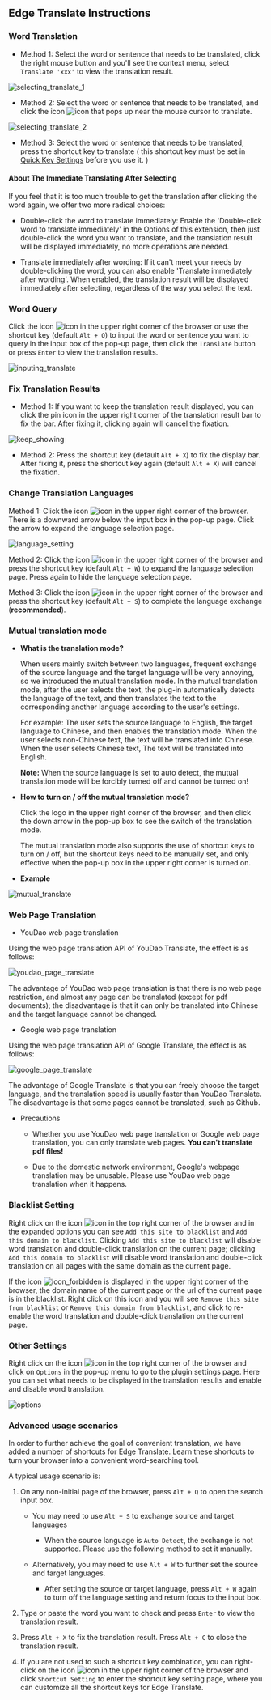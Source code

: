 ## Edge Translate Instructions

### Word Translation

* Method 1: Select the word or sentence that needs to be translated, click the right mouse button and you'll see the context menu, select `Translate 'xxx'` to view the translation result.

![selecting_translate_1](../../images/selecting_translate_1.gif)

* Method 2: Select the word or sentence that needs to be translated, and click the icon ![icon](../../images/icon.png) that pops up near the mouse cursor to translate.

![selecting_translate_2](../../images/selecting_translate_2.gif)

* Method 3: Select the word or sentence that needs to be translated, press the shortcut key to translate ( this shortcut key must be set in [Quick Key Settings](chrome://extensions/shortcuts) before you use it. )

#### About The Immediate Translating After Selecting

If you feel that it is too much trouble to get the translation after clicking the word again, we offer two more radical choices:

* Double-click the word to translate immediately: Enable the 'Double-click word to translate immediately' in the Options of this extension, then just double-click the word you want to translate, and the translation result will be displayed immediately, no more operations are needed.

* Translate immediately after wording: If it can't meet your needs by double-clicking the word, you can also enable 'Translate immediately after wording'. When enabled, the translation result will be displayed immediately after selecting, regardless of the way you select the text.

### Word Query

Click the icon ![icon](../../images/icon.png) in the upper right corner of the browser or use the shortcut key (default `Alt + Q`) to input the word or sentence you want to query in the input box of the pop-up page, then click the `Translate` button or press `Enter` to view the translation results.

![inputing_translate](../../images/inputing_translate.gif)

### Fix Translation Results

* Method 1: If you want to keep the translation result displayed, you can click the pin icon in the upper right corner of the translation result bar to fix the bar. After fixing it, clicking again will cancel the fixation.

![keep_showing](../../images/keep_showing.gif)

* Method 2: Press the shortcut key (default `Alt + X`) to fix the display bar. After fixing it, press the shortcut key again (default `Alt + X`) will cancel the fixation.

### Change Translation Languages

Method 1: Click the icon ![icon](../../images/icon.png) in the upper right corner of the browser. There is a downward arrow below the input box in the pop-up page. Click the arrow to expand the language selection page.

![language_setting](../../images/language_setting.gif)

Method 2: Click the icon ![icon](../../images/icon.png) in the upper right corner of the browser and press the shortcut key (default `Alt + W`) to expand the language selection page. Press again to hide the language selection page.

Method 3: Click the icon ![icon](../../images/icon.png) in the upper right corner of the browser and press the shortcut key (default `Alt + S`) to complete the language exchange (__recommended__).

### Mutual translation mode

* __What is the translation mode?__

  When users mainly switch between two languages, frequent exchange of the source language and the target language will be very annoying, so we introduced the mutual translation mode. In the mutual translation mode, after the user selects the text, the plug-in automatically detects the language of the text, and then translates the text to the corresponding another language according to the user's settings.

  For example: The user sets the source language to English, the target language to Chinese, and then enables the translation mode. When the user selects non-Chinese text, the text will be translated into Chinese. When the user selects Chinese text, The text will be translated into English.

  __Note:__ When the source language is set to auto detect, the mutual translation mode will be forcibly turned off and cannot be turned on!

* __How to turn on / off the mutual translation mode?__

  Click the logo in the upper right corner of the browser, and then click the down arrow in the pop-up box to see the switch of the translation mode.

  The mutual translation mode also supports the use of shortcut keys to turn on / off, but the shortcut keys need to be manually set, and only effective when the pop-up box in the upper right corner is turned on.

* __Example__

![mutual_translate](../../images/mutual_translate.gif)

### Web Page Translation

* YouDao web page translation

Using the web page translation API of YouDao Translate, the effect is as follows:

![youdao_page_translate](../../images/youdao_page_translate.gif)

The advantage of YouDao web page translation is that there is no web page restriction, and almost any page can be translated (except for pdf documents); the disadvantage is that it can only be translated into Chinese and the target language cannot be changed.

* Google web page translation

Using the web page translation API of Google Translate, the effect is as follows:

![google_page_translate](../../images/google_page_translate.gif)

The advantage of Google Translate is that you can freely choose the target language, and the translation speed is usually faster than YouDao Translate. The disadvantage is that some pages cannot be translated, such as Github.

* Precautions

    - Whether you use YouDao web page translation or Google web page translation, you can only translate web pages. __You can't translate pdf files!__

    - Due to the domestic network environment, Google's webpage translation may be unusable. Please use YouDao web page translation when it happens.

### Blacklist Setting

Right click on the icon ![icon](../../images/icon.png) in the top right corner of the browser and in the expanded options you can see `Add this site to blacklist` and `Add this domain to blacklist`. Clicking `Add this site to blacklist` will disable word translation and double-click translation on the current page; clicking `Add this domain to blacklist` will disable word translation and double-click translation on all pages with the same domain as the current page.

If the icon ![icon_forbidden](../../images/icon_forbidden.png) is displayed in the upper right corner of the browser, the domain name of the current page or the url of the current page is in the blacklist. Right click on this icon and you will see `Remove this site from blacklist` or `Remove this domain from blacklist`, and click to re-enable the word translation and double-click translation on the current page.

### Other Settings

Right click on the icon ![icon](../../images/icon.png) in the top right corner of the browser and click on `Options` in the pop-up menu to go to the plugin settings page. Here you can set what needs to be displayed in the translation results and enable and disable word translation.

![options](../../images/options.gif)

### Advanced usage scenarios

In order to further achieve the goal of convenient translation, we have added a number of shortcuts for Edge Translate. Learn these shortcuts to turn your browser into a convenient word-searching tool.

A typical usage scenario is:

1. On any non-initial page of the browser, press `Alt + Q` to open the search input box.

   * You may need to use `Alt + S` to exchange source and target languages

       + When the source language is `Auto Detect`, the exchange is not supported. Please use the following method to set it manually.

   * Alternatively, you may need to use `Alt + W` to further set the source and target languages.

       + After setting the source or target language, press `Alt + W` again to turn off the language setting and return focus to the input box.

2. Type or paste the word you want to check and press `Enter` to view the translation result.

3. Press `Alt + X` to fix the translation result. Press `Alt + C` to close the translation result.

4. If you are not used to such a shortcut key combination, you can right-click on the icon ![icon](../../images/icon.png) in the upper right corner of the browser and click `Shortcut Setting` to enter the shortcut key setting page, where you can customize all the shortcut keys for Edge Translate.